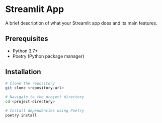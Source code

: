 # Streamlit App

A brief description of what your Streamlit app does and its main features.

## Prerequisites

- Python 3.7+
- Poetry (Python package manager)

## Installation

```bash
# Clone the repository
git clone <repository-url>

# Navigate to the project directory
cd <project-directory>

# Install dependencies using Poetry
poetry install
